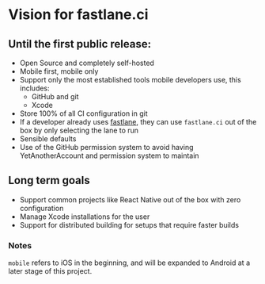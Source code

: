 # Vision for fastlane.ci

## Until the first public release:

- Open Source and completely self-hosted
- Mobile first, mobile only
- Support only the most established tools mobile developers use, this includes:
  - GitHub and git
  - Xcode
- Store 100% of all CI configuration in git
- If a developer already uses [fastlane](https://fastlane.tools), they can use `fastlane.ci` out of the box by only selecting the lane to run
- Sensible defaults
- Use of the GitHub permission system to avoid having YetAnotherAccount and permission system to maintain

## Long term goals

- Support common projects like React Native out of the box with zero configuration
- Manage Xcode installations for the user
- Support for distributed building for setups that require faster builds

### Notes

`mobile` refers to iOS in the beginning, and will be expanded to Android at a later stage of this project.
